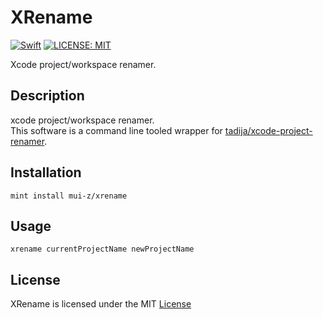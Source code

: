 # XRename

[![Swift](https://img.shields.io/badge/Swift-FA7343?style=flat-square)](https://github.com/apple/swift)
[![LICENSE: MIT](https://img.shields.io/badge/LICENSE-MIT-green.svg?style=flat-square)](https://github.com/mui-z/lace/blob/main/LICENSE)


Xcode project/workspace renamer.

## Description

xcode project/workspace renamer.  
This software is a command line tooled wrapper for [tadija/xcode-project-renamer](https://github.com/appculture/xcode-project-renamer). 

## Installation

`mint install mui-z/xrename`

## Usage

`xrename currentProjectName newProjectName`

## License

XRename is licensed under the MIT [License](LICENSE)
